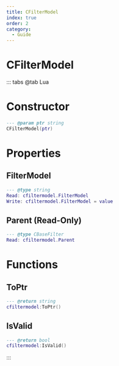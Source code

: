 ```yaml
---
title: CFilterModel
index: true
order: 2
category:
  - Guide
---
```


# CFilterModel

::: tabs
@tab Lua
# Constructor
```lua
--- @param ptr string
CFilterModel(ptr)
```
# Properties
## FilterModel 
```lua
--- @type string
Read: cfiltermodel.FilterModel
Write: cfiltermodel.FilterModel = value
```
## Parent (Read-Only)
```lua
--- @type CBaseFilter
Read: cfiltermodel.Parent
```
# Functions
## ToPtr
```lua
--- @return string
cfiltermodel:ToPtr()
```
## IsValid
```lua
--- @return bool
cfiltermodel:IsValid()
```

:::